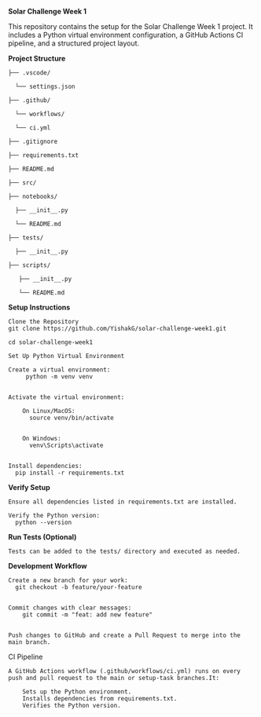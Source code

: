 **Solar Challenge Week 1**

This repository contains the setup for the Solar Challenge Week 1 project. It includes a Python virtual environment configuration, a GitHub Actions CI pipeline, and a structured project layout.

**Project Structure**

    ├── .vscode/
    
      └── settings.json
    
    ├── .github/
    
      └── workflows/
    
      └── ci.yml
    
    ├── .gitignore
    
    ├── requirements.txt
    
    ├── README.md
    
    ├── src/
    
    ├── notebooks/
    
      ├── __init__.py
    
      └── README.md
    
    ├── tests/
    
      ├── __init__.py
    
    ├── scripts/
    
       ├── __init__.py
    
       └── README.md

**Setup Instructions**

    Clone the Repository
    git clone https://github.com/YishakG/solar-challenge-week1.git
    
    cd solar-challenge-week1
    
    Set Up Python Virtual Environment
    
    Create a virtual environment:
         python -m venv venv
    
    
    Activate the virtual environment:
    
        On Linux/MacOS:
          source venv/bin/activate
    
    
        On Windows:
          venv\Scripts\activate
    
    
    Install dependencies:
      pip install -r requirements.txt


**Verify Setup**

    Ensure all dependencies listed in requirements.txt are installed.
    
    Verify the Python version:
      python --version



**Run Tests (Optional)**
    
    Tests can be added to the tests/ directory and executed as needed.
    
**Development Workflow**

    Create a new branch for your work:
      git checkout -b feature/your-feature
    
    
    Commit changes with clear messages:
        git commit -m "feat: add new feature"
    
    
    Push changes to GitHub and create a Pull Request to merge into the main branch.
    
    
CI Pipeline

    A GitHub Actions workflow (.github/workflows/ci.yml) runs on every push and pull request to the main or setup-task branches.It:
       
        Sets up the Python environment.
        Installs dependencies from requirements.txt.
        Verifies the Python version.
    
